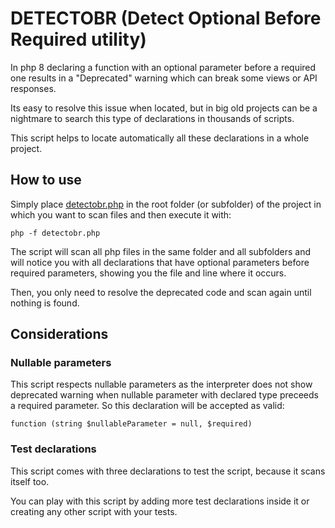 # DETECTOBR (Detect Optional Before Required utility)

In php 8 declaring a function with an optional parameter before a required one results in a "Deprecated" warning which can break some views or API responses.

Its easy to resolve this issue when located, but in big old projects can be a nightmare to search this type of declarations in thousands of scripts.

This script helps to locate automatically all these declarations in a whole project.

## How to use

Simply place [detectobr.php](detectobr.php) in the root folder (or subfolder) of the project in which you want to scan files and then execute it with:

```
php -f detectobr.php
```

The script will scan all php files in the same folder and all subfolders and will notice you with all declarations that have optional parameters before required parameters, showing you the file and line where it occurs.

Then, you only need to resolve the deprecated code and scan again until nothing is found.

## Considerations

### Nullable parameters

This script respects nullable parameters as the interpreter does not show deprecated warning when nullable parameter with declared type preceeds a required parameter. So this declaration will be accepted as valid:
```
function (string $nullableParameter = null, $required)
```

### Test declarations

This script comes with three declarations to test the script, because it scans itself too.

You can play with this script by adding more test declarations inside it or creating any other script with your tests.
